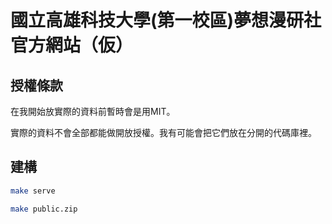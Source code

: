 # 國立高雄科技大學(第一校區)夢想漫研社 官方網站（仮）

## 授權條款

在我開始放實際的資料前暫時會是用MIT。

實際的資料不會全部都能做開放授權。我有可能會把它們放在分開的代碼庫裡。

## 建構

```sh
make serve
```

```sh
make public.zip
```
